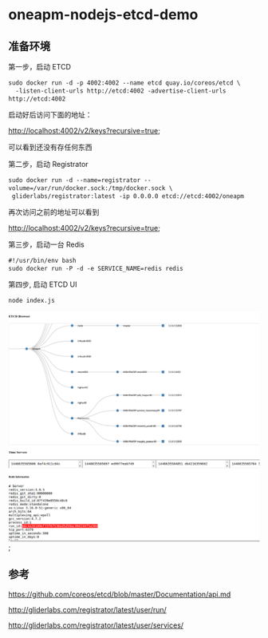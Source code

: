 # oneapm-nodejs-etcd-demo

## 准备环境

第一步，启动 ETCD

```
sudo docker run -d -p 4002:4002 --name etcd quay.io/coreos/etcd \
  -listen-client-urls http://etcd:4002 -advertise-client-urls http://etcd:4002
```

启动好后访问下面的地址：

[http://localhost:4002/v2/keys?recursive=true](http://localhost:4002/v2/keys?recursive=true);

可以看到还没有存任何东西

第二步，启动 Registrator

```
sudo docker run -d --name=registrator --volume=/var/run/docker.sock:/tmp/docker.sock \
 gliderlabs/registrator:latest -ip 0.0.0.0 etcd://etcd:4002/oneapm
```

再次访问之前的地址可以看到

[http://localhost:4002/v2/keys?recursive=true](http://localhost:4002/v2/keys?recursive=true);

第三步，启动一台 Redis

```
#!/usr/bin/env bash
sudo docker run -P -d -e SERVICE_NAME=redis redis
```

[](http://localhost:4002/v2/keys/oneapm/redis?recursive=true)


第四步, 启动 ETCD UI

```sh
node index.js
```

![](docs/etcd_ui.png);


## 参考

https://github.com/coreos/etcd/blob/master/Documentation/api.md

http://gliderlabs.com/registrator/latest/user/run/

http://gliderlabs.com/registrator/latest/user/services/
